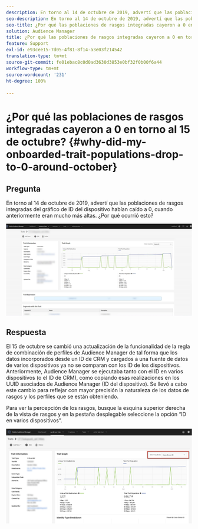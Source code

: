 ```yaml
---
description: En torno al 14 de octubre de 2019, advertí que las poblaciones de rasgos integradas del gráfico de ID del dispositivo habían caído a 0, cuando anteriormente eran mucho más altas.
seo-description: En torno al 14 de octubre de 2019, advertí que las poblaciones de rasgos integradas del gráfico de ID del dispositivo habían caído a 0, cuando anteriormente eran mucho más altas.
seo-title: ¿Por qué las poblaciones de rasgos integradas cayeron a 0 en torno al 15 de octubre?
solution: Audience Manager
title: ¿Por qué las poblaciones de rasgos integradas cayeron a 0 en torno al 15 de octubre?
feature: Support
exl-id: e93cee15-7d05-4f81-8f14-a3e03f214542
translation-type: tm+mt
source-git-commit: fe01ebac8c0d0ad3630d3853e0bf32f0b00f6a44
workflow-type: tm+mt
source-wordcount: '231'
ht-degree: 100%

---
```


# ¿Por qué las poblaciones de rasgos integradas cayeron a 0 en torno al 15 de octubre? {#why-did-my-onboarded-trait-populations-drop-to-0-around-october}

## Pregunta

En torno al 14 de octubre de 2019, advertí que las poblaciones de rasgos integradas del gráfico de ID del dispositivo habían caído a 0, cuando anteriormente eran mucho más altas. ¿Por qué ocurrió esto?

![Imagen de la colocación del ID del dispositivo](assets/device_id_populationdrop.png)

## Respuesta

El 15 de octubre se cambió una actualización de la funcionalidad de la regla de combinación de perfiles de Audience Manager de tal forma que los datos incorporados desde un ID de CRM y cargados a una fuente de datos de varios dispositivos ya no se comparan con los ID de los dispositivos.  Anteriormente, Audience Manager se ejecutaba tanto con el ID en varios dispositivos (o el ID de CRM), como copiando esas realizaciones en los UUID asociados de Audience Manager (ID del dispositivo).  Se llevó a cabo este cambio para reflejar con mayor precisión la naturaleza de los datos de rasgos y los perfiles que se están obteniendo.

Para ver la percepción de los rasgos, busque la esquina superior derecha de la vista de rasgos y en la pestaña desplegable seleccione la opción “ID en varios dispositivos”.

![Ver percepciones por ID en varios dispositivos](assets/deviceid-crossdevice.png)
